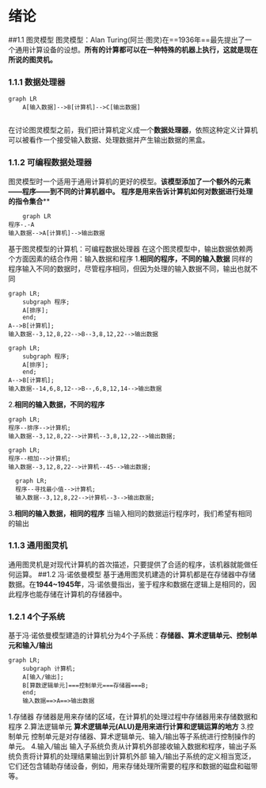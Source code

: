 # 绪论
##1.1 图灵模型
图灵模型：Alan Turing(阿兰·图灵)在==1936年==最先提出了一个通用计算设备的设想。**所有的计算都可以在一种特殊的机器上执行，这就是现在所说的图灵机。**
### 1.1.1 数据处理器
```mermaid
graph LR
    A[输入数据]-->B[计算机]-->C[输出数据]
    
```
在讨论图灵模型之前，我们把计算机定义成一个**数据处理器**，依照这种定义计算机可以被看作一个接受输入数据、处理数据并产生输出数据的黑盒。
### 1.1.2 可编程数据处理器
图灵模型时一个适用于通用计算机的更好的模型。**该模型添加了一个额外的元素——程序——到不同的计算机器中。** 
**程序是用来告诉计算机如何对数据进行处理的指令集合****
```mermaid
    graph LR
程序-.-A
输入数据-->A[计算机]-->输出数据
```
基于图灵模型的计算机：可编程数据处理器
在这个图灵模型中，输出数据依赖两个方面因素的结合作用：输入数据和程序
1.**相同的程序，不同的输入数据**
    同样的程序输入不同的数据时，尽管程序相同，但因为处理的输入数据不同，输出也就不同
```mermaid
graph LR;
    subgraph 程序;
    A[排序];
    end;
A-->B[计算机];
输入数据--3,12,8,22-->B--3,8,12,22-->输出数据
```
```mermaid
graph LR;
    subgraph 程序;
    A[排序];
    end;
A-->B[计算机];
输入数据--14,6,8,12-->B--,6,8,12,14-->输出数据
```
2.**相同的输入数据，不同的程序**

   ```mermaid
   graph LR;
   程序--排序-->计算机;
   输入数据--3,12,8,22-->计算机--3,8,12,22-->输出数据;
   ```
   ```mermaid
   graph LR;
   程序--相加-->计算机;
   输入数据--3,12,8,22-->计算机--45-->输出数据;
   ```
 ```mermaid
   graph LR;
   程序--寻找最小值-->计算机;
   输入数据--3,12,8,22-->计算机--3-->输出数据;
   ```
3.**相同的输入数据，相同的程序**
当输入相同的数据运行程序时，我们希望有相同的输出
### 1.1.3 通用图灵机
通用图灵机是对现代计算机的首次描述，只要提供了合适的程序，该机器就能做任何运算。
##1.2 冯·诺依曼模型
基于通用图灵机建造的计算机都是在存储器中存储数据。在**1944~1945年**，冯·诺依曼指出，鉴于程序和数据在逻辑上是相同的，因此程序也能存储在计算机的存储器中。
### 1.2.1 4个子系统
基于冯·诺依曼模型建造的计算机分为4个子系统：**存储器、算术逻辑单元、控制单元和输入/输出**
```mermaid
graph LR;
    subgraph 计算机;
    A[输入/输出];
    B[算数逻辑单元]===控制单元===存储器===B;
    end;
    输入数据==>A==>输出数据
```
1.存储器
存储器是用来存储的区域，在计算机的处理过程中存储器用来存储数据和程序
2.算法逻辑单元
**算术逻辑单元(ALU)是用来进行计算和逻辑运算的地方**
3.控制单元
控制单元是对存储器、算术逻辑单元、输入/输出等子系统进行控制操作的单元。
4.输入/输出
输入子系统负责从计算机外部接收输入数据和程序，输出子系统负责将计算机的处理结果输出到计算机外部
输入/输出子系统的定义相当宽泛，它们还包含辅助存储设备，例如，用来存储处理所需要的程序和数据的磁盘和磁带等。